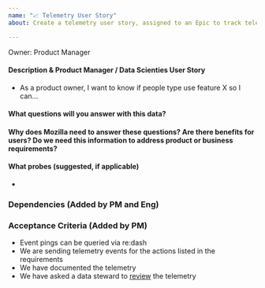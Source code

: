 ```yaml
---
name: "📈 Telemetry User Story"
about: Create a telemetry user story, assigned to an Epic to track telemetry

---
```

Owner: Product Manager

#### Description & Product Manager / Data Scienties User Story
- As a product owner, I want to know if people type use feature X so I can...

#### What questions will you answer with this data?

#### Why does Mozilla need to answer these questions? Are there benefits for users? Do we need this information to address product or business requirements?

#### What probes (suggested, if applicable)
- 

### Dependencies (Added by PM and Eng)


### Acceptance Criteria (Added by PM)
- Event pings can be queried via re:dash
- We are sending telemetry events for the actions listed in the requirements
- We have documented the telemetry
- We have asked a data steward to [review](https://github.com/mozilla/data-review/blob/master/request.md) the telemetry







